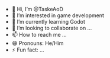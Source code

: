 - 👋 Hi, I’m @TaskeAoD
- 👀 I’m interested in game development
- 🌱 I’m currently learning Godot
- 💞️ I’m looking to collaborate on ...
- 📫 How to reach me ...
- 😄 Pronouns: He/Him
- ⚡ Fun fact: ...

<!---
TaskeAoD/TaskeAoD is a ✨ special ✨ repository because its `README.md` (this file) appears on your GitHub profile.
You can click the Preview link to take a look at your changes.
--->
